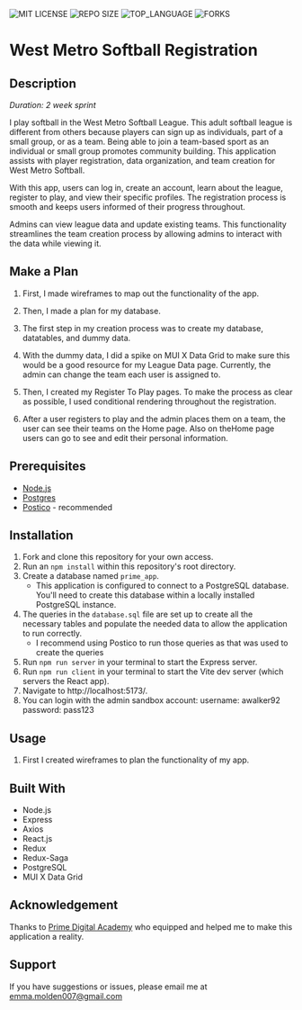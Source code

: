 ![MIT LICENSE](https://img.shields.io/github/license/emolden/prime-solo-project?style=flat-square)
![REPO SIZE](https://img.shields.io/github/repo-size/emolden/prime-solo-project?style=flat-square)
![TOP_LANGUAGE](https://img.shields.io/github/languages/top/emolden/prime-solo-project?style=flat-square)
![FORKS](https://img.shields.io/github/forks/emolden/prime-solo-project?style=social)

# West Metro Softball Registration

## Description
_Duration: 2 week sprint_

I play softball in the West Metro Softball League. This adult softball league is different from others because players can sign up as individuals, part of a small group, or as a team. Being able to join a team-based sport as an individual or small group promotes community building. This application assists with player registration, data organization, and team creation for West Metro Softball.

With this app, users can log in, create an account, learn about the league, register to play, and view their specific profiles. The registration process is smooth and keeps users informed of their progress throughout.

Admins can view league data and update existing teams. This functionality streamlines the team creation process by allowing admins to interact with the data while viewing it.

## Make a Plan
1. First, I made wireframes to map out the functionality of the app.

2. Then, I made a plan for my database.

3. The first step in my creation process was to create my database, datatables, and dummy data.

4. With the dummy data, I did a spike on MUI X Data Grid to make sure this would be a good resource for my League Data page. Currently, the admin can change the team each user is assigned to.

5. Then, I created my Register To Play pages. To make the process as clear as possible, I used conditional rendering throughout the registration.

6. After a user registers to play and the admin places them on a team, the user can see their teams on the Home page. Also on theHome page users can go to see and edit their personal information.


## Prerequisites
- [Node.js](https://nodejs.org/en/)
- [Postgres](https://www.postgresql.org/download/)
- [Postico](https://eggerapps.at/postico/v1.php) - recommended

## Installation
1. Fork and clone this repository for your own access.
2. Run an `npm install` within this repository's root directory.
3. Create a database named `prime_app`.
    * This application is configured to connect to a PostgreSQL database. You'll need to create this database within a locally installed PostgreSQL instance.
4. The queries in the `database.sql` file are set up to create all the necessary tables and populate the needed data to allow the application to run correctly.
   * I recommend using Postico to run those queries as that was used to create the queries
5. Run `npm run server` in your terminal to start the Express server.
6. Run `npm run client` in your terminal to start the Vite dev server (which servers the React app).
7. Navigate to http://localhost:5173/.
8. You can login with the admin sandbox account:
    username: awalker92
    password: pass123

## Usage
1. First I created wireframes to plan the functionality of my app.


## Built With
- Node.js
- Express
- Axios
- React.js
- Redux
- Redux-Saga
- PostgreSQL
- MUI X Data Grid

## Acknowledgement
Thanks to [Prime Digital Academy](https://github.com/PrimeAcademy/) who equipped and helped me to make this application a reality. 


## Support
If you have suggestions or issues, please email me at emma.molden007@gmail.com